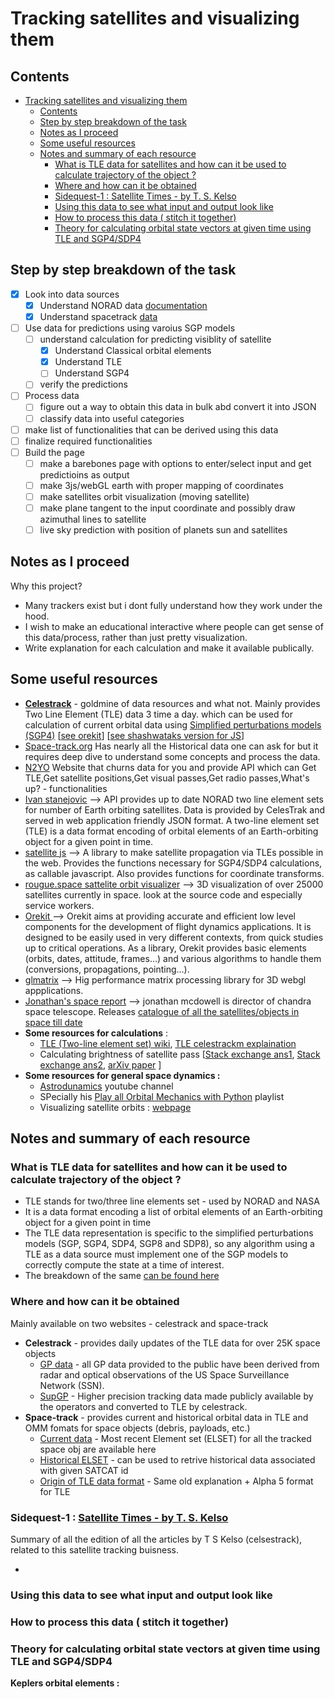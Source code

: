 # Tracking satellites and visualizing them

## Contents
- [Tracking satellites and visualizing them](#tracking-satellites-and-visualizing-them)
  - [Contents](#contents)
  - [Step by step breakdown of the task](#step-by-step-breakdown-of-the-task)
  - [Notes as I proceed](#notes-as-i-proceed)
  - [Some useful resources](#some-useful-resources)
  - [Notes and summary of each resource](#notes-and-summary-of-each-resource)
    - [What is TLE data for satellites and how can it be used to calculate trajectory of the object ?](#what-is-tle-data-for-satellites-and-how-can-it-be-used-to-calculate-trajectory-of-the-object-)
    - [Where and how can it be obtained](#where-and-how-can-it-be-obtained)
    - [Sidequest-1 : Satellite Times - by T. S. Kelso](#sidequest-1--satellite-times---by-t-s-kelso)
    - [Using this data to see what input and output look like](#using-this-data-to-see-what-input-and-output-look-like)
    - [How to process this data ( stitch it together)](#how-to-process-this-data--stitch-it-together)
    - [Theory for calculating orbital state vectors at given time using TLE and SGP4/SDP4](#theory-for-calculating-orbital-state-vectors-at-given-time-using-tle-and-sgp4sdp4)


## Step by step breakdown of the task

- [x] Look into data sources
  - [x] Understand NORAD data [documentation](https://celestrak.org/NORAD/documentation/)
  - [x] Understand spacetrack [data](https://www.space-track.org/#recent)
- [ ] Use data for predictions using varoius SGP models
  - [ ] understand calculation for predicting visiblity of satellite
    - [x] Understand Classical orbital elements
    - [x] Understand TLE
    - [ ] Understand SGP4
  - [ ] verify the predictions
- [ ] Process data
  - [ ] figure out a way to obtain this data in bulk abd convert it into JSON
  - [ ] classify data into useful categories
- [ ] make list of functionalities that can be derived using this data
- [ ] finalize required functionalities
- [ ] Build the page
  - [ ] make a barebones page with options to enter/select input and get predictioins as output
  - [ ] make 3js/webGL earth with proper mapping of coordinates
  - [ ] make satellites orbit visualization (moving satellite)
  - [ ] make plane tangent to the input coordinate and possibly draw azimuthal lines to satellite
  - [ ] live sky prediction with position of planets sun and satellites

## Notes as I proceed

Why this project?
- Many trackers exist but i dont fully understand how they work under the hood.
- I wish to make an educational interactive where people can get sense of this data/process, rather than just pretty visualization.
- Write explanation for each calculation and make it available publically.

## Some useful resources

- [**Celestrack**](https://celestrak.org/) - goldmine of data resources and what not. Mainly provides Two Line Element (TLE) data 3 time a day. which can be used for calculation of current orbital data using [Simplified perturbations models (SGP4)](https://en.wikipedia.org/wiki/Simplified_perturbations_models) [[see orekit](https://gitlab.orekit.org/orekit/orekit)] [[see shashwataks version for JS](https://github.com/shashwatak/satellite-js?tab=readme-ov-file)]
- [Space-track.org](https://www.space-track.org/) Has nearly all the Historical data one can ask for but it requires deep dive to understand some concepts and process the data.
- [N2YO](https://www.n2yo.com/api/) Website that churns data for you and provide API which can Get TLE,Get satellite positions,Get visual passes,Get radio passes,What's up? - functionalities
- [Ivan stanejovic](https://tle.ivanstanojevic.me/#/) --> API provides up to date NORAD two line element sets for number of Earth orbiting satellites. Data is provided by CelesTrak and served in web application friendly JSON format. A two-line element set (TLE) is a data format encoding of orbital elements of an Earth-orbiting object for a given point in time.
- [satellite js](https://github.com/shashwatak/satellite-js) --> A library to make satellite propagation via TLEs possible in the web. Provides the functions necessary for SGP4/SDP4 calculations, as callable javascript. Also provides functions for coordinate transforms.
- [rougue.space sattelite orbit visualizer](https://sky.rogue.space/) --> 3D visualization of over 25000 satellites currently in space. look at the source code and especially service workers.
- [Orekit ](https://www.orekit.org/) --> Orekit aims at providing accurate and efficient low level components for the development of flight dynamics applications. It is designed to be easily used in very different contexts, from quick studies up to critical operations. As a library, Orekit provides basic elements (orbits, dates, attitude, frames…) and various algorithms to handle them (conversions, propagations, pointing…).
- [glmatrix](https://glmatrix.net/) --> Hig performance matrix processing library for 3D webgl appplications.
- [Jonathan's space report](https://planet4589.org/space/gcat/) --> jonathan mcdowell is director of chandra space telescope. Releases [catalogue of all the satellites/objects in space till date](https://planet4589.org/space/gcat/data/derived/currentcat.html)
- **Some resources for calculations** : 
  - [TLE (Two-line element set) wiki](https://en.wikipedia.org/wiki/Two-line_element_set), [TLE celestrackm explaination](https://celestrak.org/NORAD/documentation/tle-fmt.php)
  - Calculating brightness of satellite pass [[Stack exchange ans1](https://stackoverflow.com/questions/19739831/is-there-any-way-to-calculate-the-visual-magnitude-of-a-satellite-iss), [Stack exchange ans2](https://space.stackexchange.com/questions/5142/how-to-calculate-the-brightness-of-a-passing-satellite), [arXiv paper](https://arxiv.org/abs/2305.11123) ]
- **Some resources for general space dynamics :**
  - [Astrodunamics](https://www.youtube.com/@alfonsogonzalez-astrodynam2207/) youtube channel
  - SPecially his [Play all
Orbital Mechanics with Python](https://www.youtube.com/playlist?list=PLOIRBaljOV8gn074rWFWYP1dCr2dJqWab) playlist
  - Visualizing satellite orbits : [webpage](https://alfonsogonzalez.github.io/AWP/)


## Notes and summary of each resource

### What is TLE data for satellites and how can it be used to calculate trajectory of the object ?
- TLE stands for two/three line elements set - used by NORAD and NASA
- It is a data format encoding a list of orbital elements of an Earth-orbiting object for a given point in time
- The TLE data representation is specific to the simplified perturbations models (SGP, SGP4, SDP4, SGP8 and SDP8), so any algorithm using a TLE as a data source must implement one of the SGP models to correctly compute the state at a time of interest.
- The breakdown of the same [can be found here](./notes/TLE.md)

### Where and how can it be obtained
Mainly available on two websites - celestrack and space-track

- **Celestrack** - provides daily updates of the TLE data for over 25K space objects
  - [GP data](https://celestrak.org/NORAD/elements/) - all GP data provided to the public have been derived from radar and optical observations of the US Space Surveillance Network (SSN). 
  - [SupGP](https://celestrak.org/NORAD/elements/supplemental/) - Higher precision tracking data made publicly available by the operators and converted to TLE by celestrack.
- **Space-track** - provides current and historical orbital data in TLE and OMM fomats for space objects (debris, payloads, etc.)
  - [Current data](https://www.space-track.org/#/recent) - Most recent Element set (ELSET) for all the tracked space obj are available here
  - [Historical ELSET](https://www.space-track.org/#/gp) - can be used to retrive historical data associated with given SATCAT id
  - [Origin of TLE data format](https://www.space-track.org/documentation#/tle) - Same old explanation + Alpha 5 format for TLE

### Sidequest-1 : [Satellite Times - by T. S. Kelso](https://celestrak.org/columns/)
Summary of all the edition of all the articles by T S Kelso (celsestrack), related to this satellite tracking buisness.

- 

### Using this data to see what input and output look like

### How to process this data ( stitch it together)

### Theory for calculating orbital state vectors at given time using TLE and SGP4/SDP4 
**Keplers orbital elements :** 